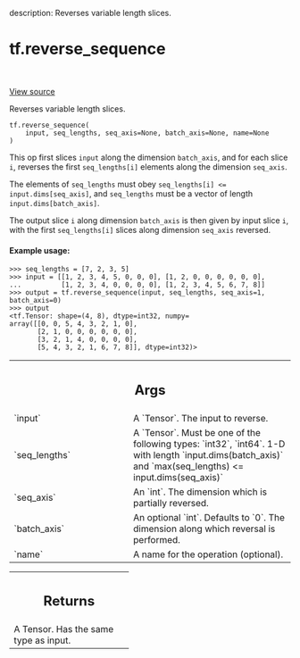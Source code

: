 description: Reverses variable length slices.

<div itemscope itemtype="http://developers.google.com/ReferenceObject">
<meta itemprop="name" content="tf.reverse_sequence" />
<meta itemprop="path" content="Stable" />
</div>

# tf.reverse_sequence

<!-- Insert buttons and diff -->

<table class="tfo-notebook-buttons tfo-api nocontent" align="left">

</table>

<a target="_blank" class="external" href="/code/stable/tensorflow/python/ops/array_ops.py">View source</a>



Reverses variable length slices.

<pre class="devsite-click-to-copy prettyprint lang-py tfo-signature-link">
<code>tf.reverse_sequence(
    input, seq_lengths, seq_axis=None, batch_axis=None, name=None
)
</code></pre>



<!-- Placeholder for "Used in" -->

This op first slices `input` along the dimension `batch_axis`, and for
each slice `i`, reverses the first `seq_lengths[i]` elements along the
dimension `seq_axis`.

The elements of `seq_lengths` must obey `seq_lengths[i] <=
input.dims[seq_axis]`, and `seq_lengths` must be a vector of length
`input.dims[batch_axis]`.

The output slice `i` along dimension `batch_axis` is then given by
input slice `i`, with the first `seq_lengths[i]` slices along
dimension `seq_axis` reversed.

#### Example usage:



```
>>> seq_lengths = [7, 2, 3, 5]
>>> input = [[1, 2, 3, 4, 5, 0, 0, 0], [1, 2, 0, 0, 0, 0, 0, 0],
...          [1, 2, 3, 4, 0, 0, 0, 0], [1, 2, 3, 4, 5, 6, 7, 8]]
>>> output = tf.reverse_sequence(input, seq_lengths, seq_axis=1, batch_axis=0)
>>> output
<tf.Tensor: shape=(4, 8), dtype=int32, numpy=
array([[0, 0, 5, 4, 3, 2, 1, 0],
       [2, 1, 0, 0, 0, 0, 0, 0],
       [3, 2, 1, 4, 0, 0, 0, 0],
       [5, 4, 3, 2, 1, 6, 7, 8]], dtype=int32)>
```

<!-- Tabular view -->
 <table class="responsive fixed orange">
<colgroup><col width="214px"><col></colgroup>
<tr><th colspan="2"><h2 class="add-link">Args</h2></th></tr>

<tr>
<td>
`input`
</td>
<td>
A `Tensor`. The input to reverse.
</td>
</tr><tr>
<td>
`seq_lengths`
</td>
<td>
A `Tensor`. Must be one of the following types: `int32`,
`int64`. 1-D with length `input.dims(batch_axis)` and `max(seq_lengths) <=
input.dims(seq_axis)`
</td>
</tr><tr>
<td>
`seq_axis`
</td>
<td>
An `int`. The dimension which is partially reversed.
</td>
</tr><tr>
<td>
`batch_axis`
</td>
<td>
An optional `int`. Defaults to `0`. The dimension along which
reversal is performed.
</td>
</tr><tr>
<td>
`name`
</td>
<td>
A name for the operation (optional).
</td>
</tr>
</table>



<!-- Tabular view -->
 <table class="responsive fixed orange">
<colgroup><col width="214px"><col></colgroup>
<tr><th colspan="2"><h2 class="add-link">Returns</h2></th></tr>
<tr class="alt">
<td colspan="2">
A Tensor. Has the same type as input.
</td>
</tr>

</table>

